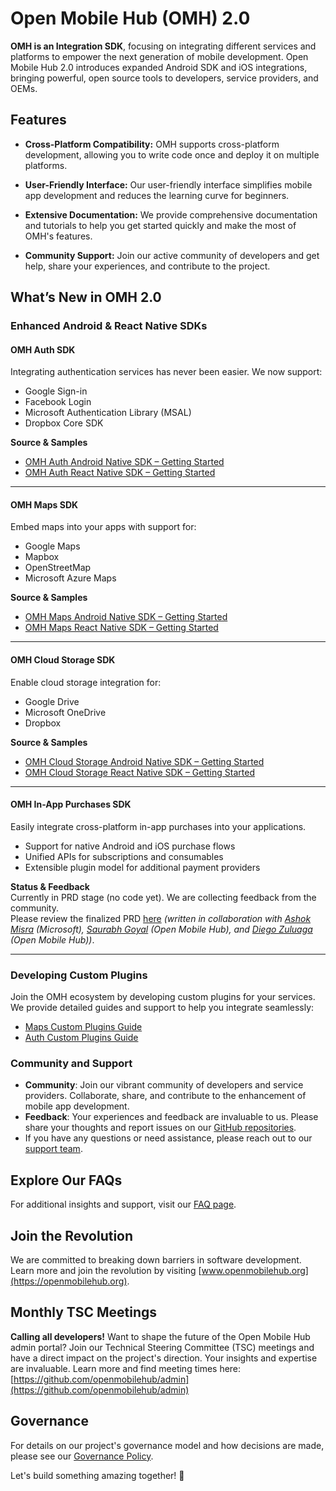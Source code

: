 # Open Mobile Hub (OMH) 2.0

**OMH is an Integration SDK**, focusing on integrating different services and platforms to empower the next generation of mobile development. Open Mobile Hub 2.0 introduces expanded Android SDK and iOS integrations, bringing powerful, open source tools to developers, service providers, and OEMs.

## Features

- **Cross-Platform Compatibility:** OMH supports cross-platform development, allowing you to write code once and deploy it on multiple platforms.

- **User-Friendly Interface:** Our user-friendly interface simplifies mobile app development and reduces the learning curve for beginners.

- **Extensive Documentation:** We provide comprehensive documentation and tutorials to help you get started quickly and make the most of OMH's features.

- **Community Support:** Join our active community of developers and get help, share your experiences, and contribute to the project.

## What’s New in OMH 2.0

### Enhanced Android & React Native SDKs

#### OMH Auth SDK  
Integrating authentication services has never been easier. We now support:  
- Google Sign-in  
- Facebook Login  
- Microsoft Authentication Library (MSAL)  
- Dropbox Core SDK  

**Source & Samples**  
- [OMH Auth Android Native SDK – Getting Started](https://github.com/openmobilehub/android-omh-auth)  
- [OMH Auth React Native SDK – Getting Started](https://github.com/openmobilehub/react-native-omh-auth)  

---

#### OMH Maps SDK  
Embed maps into your apps with support for:  
- Google Maps  
- Mapbox  
- OpenStreetMap  
- Microsoft Azure Maps  

**Source & Samples**  
- [OMH Maps Android Native SDK – Getting Started](https://github.com/openmobilehub/android-omh-maps)  
- [OMH Maps React Native SDK – Getting Started](https://github.com/openmobilehub/react-native-omh-maps)  

---

#### OMH Cloud Storage SDK  
Enable cloud storage integration for:  
- Google Drive  
- Microsoft OneDrive  
- Dropbox  

**Source & Samples**  
- [OMH Cloud Storage Android Native SDK – Getting Started](https://github.com/openmobilehub/android-omh-storage)  
- [OMH Cloud Storage React Native SDK – Getting Started](https://github.com/openmobilehub/react-native-omh-storage)  

---

#### OMH In-App Purchases SDK  
Easily integrate cross-platform in-app purchases into your applications.  
- Support for native Android and iOS purchase flows  
- Unified APIs for subscriptions and consumables  
- Extensible plugin model for additional payment providers  

**Status & Feedback**  
Currently in PRD stage (no code yet). We are collecting feedback from the community.  
Please review the finalized PRD [here](http://bit.ly/4nJrpEz) *(written in collaboration with [Ashok Misra](https://www.linkedin.com/in/paymentsnut/) (Microsoft), [Saurabh Goyal](https://www.linkedin.com/in/saurabhisb/) (Open Mobile Hub), and [Diego Zuluaga](https://www.linkedin.com/in/diegofzuluaga/) (Open Mobile Hub))*.

---

### Developing Custom Plugins

Join the OMH ecosystem by developing custom plugins for your services. We provide detailed guides and support to help you integrate seamlessly:
- [Maps Custom Plugins Guide](https://www.openmobilehub.com/android-omh-maps/advanced-docs/core/plugins/PLUGINS/)
- [Auth Custom Plugins Guide](https://www.openmobilehub.com/android-omh-auth/advanced-docs/core/advanced/Plugins/)

### Community and Support

- **Community**: Join our vibrant community of developers and service providers. Collaborate, share, and contribute to the enhancement of mobile app development.
- **Feedback**: Your experiences and feedback are invaluable to us. Please share your thoughts and report issues on our [GitHub repositories](https://github.com/openmobilehub).
- If you have any questions or need assistance, please reach out to our [support team](mailto:support@openmobilehub.com).

## Explore Our FAQs

For additional insights and support, visit our [FAQ page](https://docs.google.com/document/d/16D8NnTHQc1y4cuDZWw-oNlzd-3jL9MuFZ4lL96bglP4/edit?usp=sharing).

## Join the Revolution

We are committed to breaking down barriers in software development. Learn more and join the revolution by visiting [www.openmobilehub.org](https://openmobilehub.org).

## Monthly TSC Meetings

**Calling all developers!** Want to shape the future of the Open Mobile Hub admin portal? Join our Technical Steering Committee (TSC) meetings and have a direct impact on the project's direction. Your insights and expertise are invaluable. Learn more and find meeting times here: [https://github.com/openmobilehub/admin](https://github.com/openmobilehub/admin) 

## Governance

For details on our project's governance model and how decisions are made, please see our [Governance Policy](https://github.com/openmobilehub/admin/blob/main/GOVERNANCE.md).

Let's build something amazing together! 🚀
